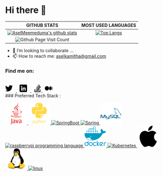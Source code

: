 # Hi there 👋

|GITHUB STATS|MOST USED LANGUAGES|
|:---:|:---:|
|[![AselMeemeduma's github stats](https://github-readme-stats.vercel.app/api?username=AselMeemeduma&hide=issues&count_private=true&show_icons=true&theme=tokyonight)](https://github.com/anuraghazra/github-readme-stats)|[![Top Langs](https://github-readme-stats.vercel.app/api/top-langs/?username=AselMeemeduma&hide=Rich%20Text%20Format,html,css,python,javascript&langs_count=10&layout=compact&theme=tokyonight)](https://github.com/anuraghazra/github-readme-stats)|
|![Github Page Visit Count](https://komarev.com/ghpvc/?username=AselMeemeduma)||

- 👯 I’m looking to collaborate ...
- 📫 How to reach me: aselkamitha@gmail.com

### Find me on:
<br/>
<a href="https://twitter.com/skaveesh">
  <picture>
    <source media="(prefers-color-scheme: light)" srcset="https://github.com/skaveesh/skaveesh/blob/main/resource/icon/dark/twitter.png">
    <source media="(prefers-color-scheme: dark)" srcset="https://github.com/skaveesh/skaveesh/blob/main/resource/icon/light/twitter.png">
    <img width="24" style="margin-right: 10px" alt="skaveesh | Twitter" src="https://github.com/skaveesh/skaveesh/blob/main/resource/icon/dark/twitter.png">
  </picture>
</a>
<span>&nbsp;</span>
<a href="https://www.linkedin.com/in/skaveesh/">
  <picture>
    <source media="(prefers-color-scheme: light)" srcset="https://github.com/skaveesh/skaveesh/blob/main/resource/icon/dark/linkedin.png">
    <source media="(prefers-color-scheme: dark)" srcset="https://github.com/skaveesh/skaveesh/blob/main/resource/icon/light/linkedin.png">
    <img width="24" style="margin-right: 10px" alt="skaveesh | Linkedin" src="https://github.com/skaveesh/skaveesh/blob/main/resource/icon/dark/linkedin.png">
  </picture>
</a>
<span>&nbsp;</span>
<a href="https://stackoverflow.com/users/5410830/skaveesh">
  <picture>
    <source media="(prefers-color-scheme: light)" srcset="https://github.com/skaveesh/skaveesh/blob/main/resource/icon/dark/stackoverflow.png">
    <source media="(prefers-color-scheme: dark)" srcset="https://github.com/skaveesh/skaveesh/blob/main/resource/icon/light/stackoverflow.png">
    <img width="24" alt="skaveesh | Stackoverflow" src="https://github.com/skaveesh/skaveesh/blob/main/resource/icon/dark/stackoverflow.png">
  </picture>
</a>
<span>&nbsp;</span>
<a href="https://skaveesh.medium.com/">
  <picture>
    <source media="(prefers-color-scheme: light)" srcset="https://github.com/skaveesh/skaveesh/blob/main/resource/icon/dark/medium.png">
    <source media="(prefers-color-scheme: dark)" srcset="https://github.com/skaveesh/skaveesh/blob/main/resource/icon/light/medium.png">
    <img width="24" alt="skaveesh | Medium" src="https://github.com/skaveesh/skaveesh/blob/main/resource/icon/dark/medium.png">
  </picture>
</a>
<br/>
### Preferred Tech Stack :

<a href="https://www.java.com/en/"><img src="https://raw.githubusercontent.com/devicons/devicon/master/icons/java/java-plain-wordmark.svg" alt="Java" width="70" height="70"/>
          </a>
<a href="https://www.python.org//"><img src="https://raw.githubusercontent.com/devicons/devicon/master/icons/python/python-plain-wordmark.svg" alt="python" width="70" height="70"/>
        </a>
<a href="https://spring.io/projects/spring-boot"><img src="https://spring.io/images/projects/spring-boot-7f2e24fb962501672cc91ccd285ed2ba.svg" alt="SpringBoot" width="70" height="70"/>
          </a>
<a href="https://spring.io/">
          <img src="https://spring.io/images/spring-logo-9146a4d3298760c2e7e49595184e1975.svg" alt="Spring" width="70" height="70"/>
        </a>
<a href="https://www.mysql.com/">
            <img src="https://raw.githubusercontent.com/devicons/devicon/master/icons/mysql/mysql-plain-wordmark.svg" alt="MySQL SQL" width="70" height="70"/>
          </a>
 <a href="https://www.raspberrypi.org/">
          <img src="https://cdn-icons-png.flaticon.com/512/5969/5969184.png" alt="raspberrypi programming language" width="70" height="70"/>
        </a>
<a href="https://www.docker.com/">
          <img src="https://raw.githubusercontent.com/devicons/devicon/master/icons/docker/docker-plain-wordmark.svg" alt="docker" width="70" height="70"/>
        </a>
<a href="https://kubernetes.io/">
          <img src="https://upload.wikimedia.org/wikipedia/commons/3/39/Kubernetes_logo_without_workmark.svg" alt="Kubernetes" width="70" height="70"/>
        </a>
<a href="https://en.wikipedia.org/wiki/MacOS">
          <img src="https://raw.githubusercontent.com/devicons/devicon/master/icons/apple/apple-original.svg" alt="apple mac osx" width="70" height="70"/>
        </a>
<a href="https://en.wikipedia.org/wiki/Linux">
          <img src="https://raw.githubusercontent.com/devicons/devicon/master/icons/linux/linux-original.svg" alt="linux" width="70" height="70"/>
        </a>
<a href="https://tomcat.apache.org/">
          <img src="https://tomcat.apache.org/res/images/tomcat.png" alt="linux" width="70" height="70"/>
        </a>
        
[twitter]: https://twitter.com/AselMeemeduma
[facebook]: https://www.facebook.com/azel.meemeduma
[linkedin]: https://www.linkedin.com/in/asel-meemeduma
[medium]: https://medium.com/@kamithaasel
